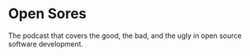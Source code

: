 # Open Sores

The podcast that covers the good, the bad, and the ugly in open source software development.
